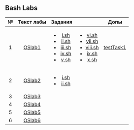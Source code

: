 ## Bash Labs


|№| Текст лабы | Задания || Допы |
|:-:|:--------------:|:--:|:--:|:--:|
|1|[OSlab1](https://github.com/Lopa10ko/ITMO-OS-2022/blob/main/labs/blab1/OS_Lab1.pdf)|<ul><li>[i.sh](https://github.com/Lopa10ko/ITMO-OS-2022/blob/main/labs/blab1/i.sh)</li><li>[ii.sh](https://github.com/Lopa10ko/ITMO-OS-2022/blob/main/labs/blab1/ii.sh)</li><li>[iii.sh](https://github.com/Lopa10ko/ITMO-OS-2022/blob/main/labs/blab1/iii.sh)</li><li>[iv.sh](https://github.com/Lopa10ko/ITMO-OS-2022/blob/main/labs/blab1/iv.sh)</li><li>[v.sh](https://github.com/Lopa10ko/ITMO-OS-2022/blob/main/labs/blab1/v.sh)</li></ul>|<ul><li>[vi.sh](https://github.com/Lopa10ko/ITMO-OS-2022/blob/main/labs/blab1/vi.sh)</li><li>[vii.sh](https://github.com/Lopa10ko/ITMO-OS-2022/blob/main/labs/blab1/vii.sh)</li><li>[viii.sh](https://github.com/Lopa10ko/ITMO-OS-2022/blob/main/labs/blab1/viii.sh)</li><li>[ix.sh](https://github.com/Lopa10ko/ITMO-OS-2022/blob/main/labs/blab1/ix.sh)</li><li>[x.sh](https://github.com/Lopa10ko/ITMO-OS-2022/blob/main/labs/blab1/x.sh)</li></ul>| [testTask1](https://github.com/Lopa10ko/ITMO-OS-2022/blob/main/labs/blab1/testTask.md) |
|2|[OSlab2](https://github.com/Lopa10ko/ITMO-OS-2022/blob/main/labs/blab2/OS_Lab2.pdf)|<ul><li>[i.sh](https://github.com/Lopa10ko/ITMO-OS-2022/blob/main/labs/blab2/i.sh)</li><li>[ii.sh](https://github.com/Lopa10ko/ITMO-OS-2022/blob/main/labs/blab2/ii.sh)</li></ul>|||
|3|[OSlab3](https://github.com/Lopa10ko/ITMO-OS-2022/blob/main/labs/blab3/OS_Lab3.pdf)||||
|4|[OSlab4](https://github.com/Lopa10ko/ITMO-OS-2022/blob/main/labs/blab4/OS_Lab4.pdf)||||
|5|[OSlab5](https://github.com/Lopa10ko/ITMO-OS-2022/blob/main/labs/blab5/OS_Lab5.pdf)||||
|6|[OSlab6](https://github.com/Lopa10ko/ITMO-OS-2022/blob/main/labs/blab6/OS_Lab6.pdf)||||

